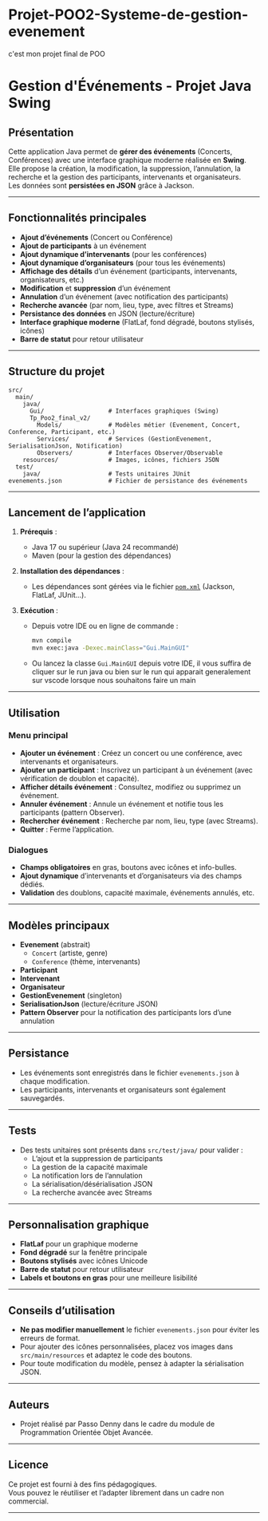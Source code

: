 # Projet-POO2-Systeme-de-gestion-evenement
c'est mon projet final de POO
# Gestion d'Événements - Projet Java Swing

## Présentation

Cette application Java permet de **gérer des événements** (Concerts, Conférences) avec une interface graphique moderne réalisée en **Swing**.  
Elle propose la création, la modification, la suppression, l’annulation, la recherche et la gestion des participants, intervenants et organisateurs.  
Les données sont **persistées en JSON** grâce à Jackson.

---

## Fonctionnalités principales

- **Ajout d’événements** (Concert ou Conférence)
- **Ajout de participants** à un événement
- **Ajout dynamique d’intervenants** (pour les conférences)
- **Ajout dynamique d’organisateurs** (pour tous les événements)
- **Affichage des détails** d’un événement (participants, intervenants, organisateurs, etc.)
- **Modification** et **suppression** d’un événement
- **Annulation** d’un événement (avec notification des participants)
- **Recherche avancée** (par nom, lieu, type, avec filtres et Streams)
- **Persistance des données** en JSON (lecture/écriture)
- **Interface graphique moderne** (FlatLaf, fond dégradé, boutons stylisés, icônes)
- **Barre de statut** pour retour utilisateur

---

## Structure du projet

```
src/
  main/
    java/
      Gui/                  # Interfaces graphiques (Swing)
      Tp_Poo2_final_v2/
        Models/             # Modèles métier (Evenement, Concert, Conference, Participant, etc.)
        Services/           # Services (GestionEvenement, SerialisationJson, Notification)
        Observers/          # Interfaces Observer/Observable
    resources/              # Images, icônes, fichiers JSON
  test/
    java/                   # Tests unitaires JUnit
evenements.json             # Fichier de persistance des événements
```

---

## Lancement de l’application

1. **Prérequis** :
   - Java 17 ou supérieur (Java 24 recommandé)
   - Maven (pour la gestion des dépendances)

2. **Installation des dépendances** :
   - Les dépendances sont gérées via le fichier [`pom.xml`](pom.xml) (Jackson, FlatLaf, JUnit...).

3. **Exécution** :
   - Depuis votre IDE ou en ligne de commande :
     ```sh
     mvn compile
     mvn exec:java -Dexec.mainClass="Gui.MainGUI"
     ```
   - Ou lancez la classe `Gui.MainGUI` depuis votre IDE, il vous suffira de cliquer sur le run java ou bien sur le run qui apparait generalement sur vscode lorsque nous souhaitons faire un main

---

## Utilisation

### Menu principal

- **Ajouter un événement** : Créez un concert ou une conférence, avec intervenants et organisateurs.
- **Ajouter un participant** : Inscrivez un participant à un événement (avec vérification de doublon et capacité).
- **Afficher détails événement** : Consultez, modifiez ou supprimez un événement.
- **Annuler événement** : Annule un événement et notifie tous les participants (pattern Observer).
- **Rechercher événement** : Recherche par nom, lieu, type (avec Streams).
- **Quitter** : Ferme l’application.

### Dialogues

- **Champs obligatoires** en gras, boutons avec icônes et info-bulles.
- **Ajout dynamique** d’intervenants et d’organisateurs via des champs dédiés.
- **Validation** des doublons, capacité maximale, événements annulés, etc.

---

## Modèles principaux

- **Evenement** (abstrait)
  - `Concert` (artiste, genre)
  - `Conference` (thème, intervenants)
- **Participant**
- **Intervenant**
- **Organisateur**
- **GestionEvenement** (singleton)
- **SerialisationJson** (lecture/écriture JSON)
- **Pattern Observer** pour la notification des participants lors d’une annulation

---

## Persistance

- Les événements sont enregistrés dans le fichier `evenements.json` à chaque modification.
- Les participants, intervenants et organisateurs sont également sauvegardés.

---

## Tests

- Des tests unitaires sont présents dans `src/test/java/` pour valider :
  - L’ajout et la suppression de participants
  - La gestion de la capacité maximale
  - La notification lors de l’annulation
  - La sérialisation/désérialisation JSON
  - La recherche avancée avec Streams

---

## Personnalisation graphique

- **FlatLaf** pour un graphique moderne
- **Fond dégradé** sur la fenêtre principale
- **Boutons stylisés** avec icônes Unicode 
- **Barre de statut** pour retour utilisateur
- **Labels et boutons en gras** pour une meilleure lisibilité

---

## Conseils d’utilisation

- **Ne pas modifier manuellement** le fichier `evenements.json` pour éviter les erreurs de format.
- Pour ajouter des icônes personnalisées, placez vos images dans `src/main/resources` et adaptez le code des boutons.
- Pour toute modification du modèle, pensez à adapter la sérialisation JSON.

---

## Auteurs

- Projet réalisé par Passo Denny dans le cadre du module de Programmation Orientée Objet Avancée.

---

## Licence

Ce projet est fourni à des fins pédagogiques.  
Vous pouvez le réutiliser et l’adapter librement dans un cadre non commercial.

---
